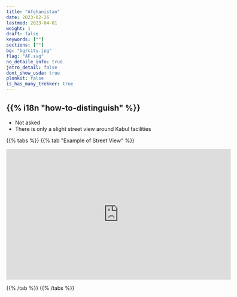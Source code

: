 ```yaml
---
title: "Afghanistan"
date: 2023-02-26
lastmod: 2023-04-01
weight: 1
draft: false
keywords: [""]
sections: [""]
bg: "bg/city.jpg"
flag: "AF.svg"
no_detaile_info: true
jetro_detail: false
dont_show_usda: true
plonkit: false
is_has_many_trekker: true
---
```


<div class="main-desciption country-description">
    <h2 class="section-title">{{% i18n "how-to-distinguish" %}}</h2>
    <ul class="rule-list">
        <li class="no-evidence">Not asked</li>
        <li class="no-evidence">There is only a slight street view around Kabul facilities</li>
    </ul>
</div>

{{% tabs %}}
{{% tab "Example of Street View" %}}

<div class="googlemap-if">
<iframe src="https://www.google.com/maps/embed?pb=!4v1693651195471!6m8!1m7!1s04_I7GqLEsUAAAQrCUkmfg!2m2!1d34.51776132653179!2d69.18160731556539!3f359.4678782383149!4f1.2792622531144104!5f0.7820865974627469" width="600" height="350" style="border:0;" allowfullscreen="" loading="lazy" referrerpolicy="no-referrer-when-downgrade"></iframe>
</div>

{{% /tab %}}
{{% /tabs %}}
